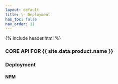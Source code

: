 ```yaml
---
layout: default
title: \- Deployment
has_toc: false
nav_order: 11
---
```

{% include header.html %}
### CORE API FOR {{ site.data.product.name }}

### Deployment

#### NPM
